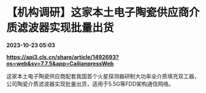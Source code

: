 # 【机构调研】这家本土电子陶瓷供应商介质滤波器实现批量出货

**2023-10-23 05:03**

**https://api3.cls.cn/share/article/1492693?os=web&sv=7.7.5&app=CailianpressWeb**

这家本土电子陶瓷供应商配套我国首个火星探测器研制大功率全介质填充双工器，公司陶瓷介质滤波器实现批量出货，适用于5.5G等FDD架构通信网络。